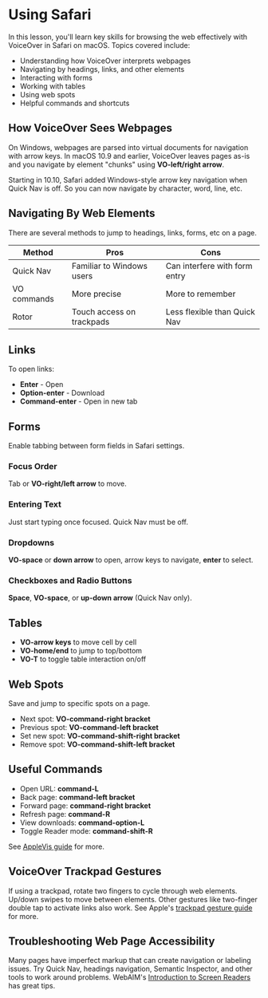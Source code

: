 # Using Safari   

In this lesson, you'll learn key skills for browsing the web effectively with VoiceOver in Safari on macOS. Topics covered include:

- Understanding how VoiceOver interprets webpages
- Navigating by headings, links, and other elements
- Interacting with forms 
- Working with tables
- Using web spots
- Helpful commands and shortcuts

## How VoiceOver Sees Webpages

On Windows, webpages are parsed into virtual documents for navigation with arrow keys. In macOS 10.9 and earlier, VoiceOver leaves pages as-is and you navigate by element "chunks" using **VO-left/right arrow**. 

Starting in 10.10, Safari added Windows-style arrow key navigation when Quick Nav is off. So you can now navigate by character, word, line, etc.

## Navigating By Web Elements

There are several methods to jump to headings, links, forms, etc on a page.

| Method | Pros | Cons |
|-|-|-|
| Quick Nav | Familiar to Windows users | Can interfere with form entry |
| VO commands | More precise | More to remember |
| Rotor | Touch access on trackpads | Less flexible than Quick Nav |

## Links 

To open links:

- **Enter** - Open
- **Option-enter** - Download 
- **Command-enter** - Open in new tab

## Forms

Enable tabbing between form fields in Safari settings.

### Focus Order

Tab or **VO-right/left arrow** to move.

### Entering Text 

Just start typing once focused. Quick Nav must be off. 

### Dropdowns

**VO-space** or **down arrow** to open, arrow keys to navigate, **enter** to select.

### Checkboxes and Radio Buttons

**Space**, **VO-space**, or **up-down arrow** (Quick Nav only).

## Tables

- **VO-arrow keys** to move cell by cell 
- **VO-home/end** to jump to top/bottom
- **VO-T** to toggle table interaction on/off

## Web Spots

Save and jump to specific spots on a page.

- Next spot: **VO-command-right bracket** 
- Previous spot: **VO-command-left bracket**
- Set new spot: **VO-command-shift-right bracket** 
- Remove spot: **VO-command-shift-left bracket**

## Useful Commands

- Open URL: **command-L**
- Back page: **command-left bracket**
- Forward page: **command-right bracket**  
- Refresh page: **command-R**
- View downloads: **command-option-L**
- Toggle Reader mode: **command-shift-R**

See [AppleVis guide](https://www.applevis.com/guides/voiceover-user-guide/safari-web-browser) for more.

## VoiceOver Trackpad Gestures

If using a trackpad, rotate two fingers to cycle through web elements. Up/down swipes to move between elements. Other gestures like two-finger double tap to activate links also work. See Apple's [trackpad gesture guide](https://support.apple.com/en-gb/guide/voiceover-guide/vpav1109/10/web/1#10) for more.

## Troubleshooting Web Page Accessibility 

Many pages have imperfect markup that can create navigation or labeling issues. Try Quick Nav, headings navigation, Semantic Inspector, and other tools to work around problems. WebAIM's [Introduction to Screen Readers](https://webaim.org/techniques/screenreader/) has great tips.
